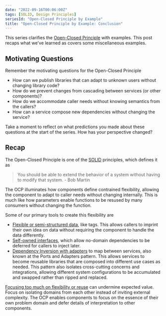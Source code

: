 ```yaml
---
date: "2022-09-16T00:06:00Z"
tags: [SOLID, Design Principles]
seriesId: "Open-Closed Principle by Example"
title: "Open-Closed Principle by Example: Conclusion"
---
```


This series clarifies the [Open-Closed Principle](https://en.wikipedia.org/wiki/Open%E2%80%93closed_principle) with examples. This post recaps what we've learned as covers some miscellaneous examples.
<!--more-->

<!-- -->

## Motivating Questions

Remember the motivating questions for the Open-Closed Principle
- How can we publish libraries that can adapt to unknown users without changing library code?
- How do we prevent changes from cascading between services (or other components)?
- How do we accommodate caller needs without knowing semantics from the callers?
- How can a service compose new dependencies without changing the service?

Take a moment to reflect on what predictions you made about these questions at the start of the series.
How has your perspective changed? 

## Recap

The Open-Closed Principle is one of the [SOLID](https://en.wikipedia.org/wiki/SOLID) principles, which defines it as
> You should be able to extend the behavior of a system without having to modify that system. - Bob Martin 

The OCP illuminates how components define contrained flexibility, allowing the component to adapt to caller needs without changing internally. This is much like how parameters
enable functions to be resused by many consumers without changing the function.

Some of our primary tools to create this flexibility are
- [Flexible or semi-structured data](./2022-09-16-1-OPC-through-Data.md), like tags. This allows callers to imprint their own idea on data without requiring the component to handle the data differently. 
- [Self-owned interfaces](./2022-09-16-3-Interchangable-Dependencies.md), which allow no-domain dependencies to be deferred for callers to inject later.
- [Dependency Inversion with adapters](2022-09-16-4-OCP-as-architecture.md) to map between services, also known at the Ports and Adapters pattern. This allows services to become reusable libraries that are composed into different use cases as needed. This pattern also isolates cross-cutting concerns and integrations, allowing different system configurations to be accumulated and swapped rather than ripped and replaced.

[Focusing too much on flexibility or reuse](./2022-09-16-5-OCP-anti-examples.md) can undermine expected value. 
Focus on isolating domains from each other instead of inviting external complexity. The OCP enables components to focus on the essence of their own problem domain and defer details of interpretation to other components.